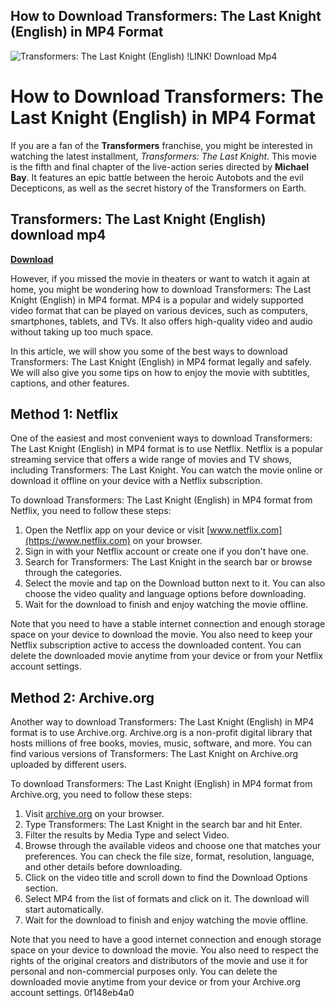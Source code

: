 ## How to Download Transformers: The Last Knight (English) in MP4 Format

 
![Transformers: The Last Knight (English) !LINK! Download Mp4](https://i1.sndcdn.com/artworks-eTRBKyFu4qgXyz6t-fTetxw-t240x240.jpg)

 
# How to Download Transformers: The Last Knight (English) in MP4 Format
 
If you are a fan of the **Transformers** franchise, you might be interested in watching the latest installment, *Transformers: The Last Knight*. This movie is the fifth and final chapter of the live-action series directed by **Michael Bay**. It features an epic battle between the heroic Autobots and the evil Decepticons, as well as the secret history of the Transformers on Earth.
 
## Transformers: The Last Knight (English) download mp4


[**Download**](https://www.google.com/url?q=https%3A%2F%2Ffancli.com%2F2tLzpD&sa=D&sntz=1&usg=AOvVaw04VnMEWrvmB9gP6QUJ8VhM)

 
However, if you missed the movie in theaters or want to watch it again at home, you might be wondering how to download Transformers: The Last Knight (English) in MP4 format. MP4 is a popular and widely supported video format that can be played on various devices, such as computers, smartphones, tablets, and TVs. It also offers high-quality video and audio without taking up too much space.
 
In this article, we will show you some of the best ways to download Transformers: The Last Knight (English) in MP4 format legally and safely. We will also give you some tips on how to enjoy the movie with subtitles, captions, and other features.
 
## Method 1: Netflix
 
One of the easiest and most convenient ways to download Transformers: The Last Knight (English) in MP4 format is to use Netflix. Netflix is a popular streaming service that offers a wide range of movies and TV shows, including Transformers: The Last Knight. You can watch the movie online or download it offline on your device with a Netflix subscription.
 
To download Transformers: The Last Knight (English) in MP4 format from Netflix, you need to follow these steps:
 
1. Open the Netflix app on your device or visit [www.netflix.com](https://www.netflix.com) on your browser.
2. Sign in with your Netflix account or create one if you don't have one.
3. Search for Transformers: The Last Knight in the search bar or browse through the categories.
4. Select the movie and tap on the Download button next to it. You can also choose the video quality and language options before downloading.
5. Wait for the download to finish and enjoy watching the movie offline.

Note that you need to have a stable internet connection and enough storage space on your device to download the movie. You also need to keep your Netflix subscription active to access the downloaded content. You can delete the downloaded movie anytime from your device or from your Netflix account settings.
 
## Method 2: Archive.org
 
Another way to download Transformers: The Last Knight (English) in MP4 format is to use Archive.org. Archive.org is a non-profit digital library that hosts millions of free books, movies, music, software, and more. You can find various versions of Transformers: The Last Knight on Archive.org uploaded by different users.
 
To download Transformers: The Last Knight (English) in MP4 format from Archive.org, you need to follow these steps:

1. Visit [archive.org](https://archive.org) on your browser.
2. Type Transformers: The Last Knight in the search bar and hit Enter.
3. Filter the results by Media Type and select Video.
4. Browse through the available videos and choose one that matches your preferences. You can check the file size, format, resolution, language, and other details before downloading.
5. Click on the video title and scroll down to find the Download Options section.
6. Select MP4 from the list of formats and click on it. The download will start automatically.
7. Wait for the download to finish and enjoy watching the movie offline.

Note that you need to have a good internet connection and enough storage space on your device to download the movie. You also need to respect the rights of the original creators and distributors of the movie and use it for personal and non-commercial purposes only. You can delete the downloaded movie anytime from your device or from your Archive.org account settings.
 0f148eb4a0
